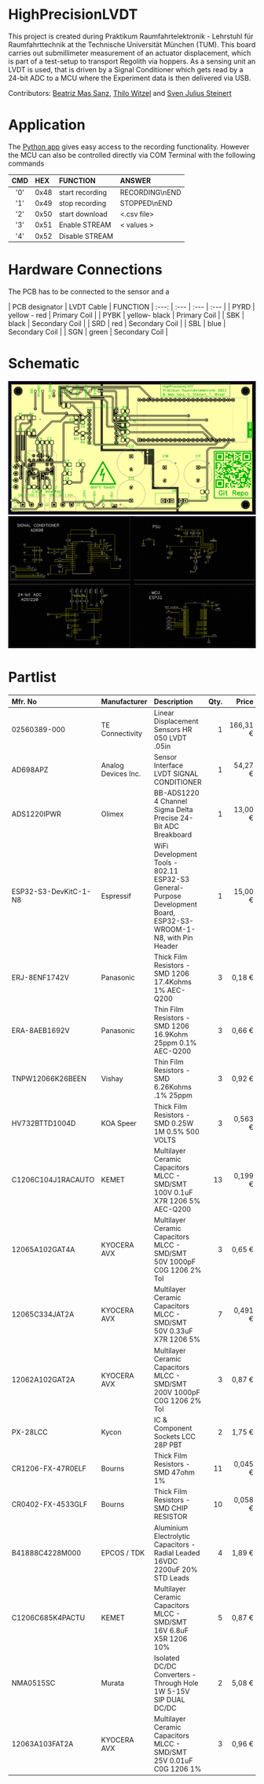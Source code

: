 # HighPrecisionLVDT
This project is created during Praktikum Raumfahrtelektronik - Lehrstuhl für Raumfahrttechnik at the Technische Universität München (TUM).
This board carries out submillimeter measurement of an actuator displacement, which is part of a test-setup to transport Regolith via hoppers.
As a sensing unit an LVDT is used, that is driven by a Signal Conditioner which gets read by a 24-bit ADC to a MCU where the Experiment data is then delivered via USB.

Contributors: [Beatriz Mas Sanz](https://github.com/beatrizmassanz), [Thilo Witzel](https://github.com/TheWisator) and [Sven Julius Steinert](https://github.com/Sven-J-Steinert)

# Application

The [Python app](app/cli.py) gives easy access to the recording functionality. However the MCU can also be controlled directly via COM Terminal with the following commands

| CMD |	HEX | FUNCTION | ANSWER | 
| :---:   | :---   | :---   | :---   |
| '0' |	0x48 | start recording | RECORDING\nEND | 
| '1' |	0x49 | stop recording | STOPPED\nEND | 
| '2' |	0x50 | start download | <.csv file> | 
| '3' |	0x51 | Enable STREAM | < values > | 
| '4' |	0x52 | Disable STREAM |  | 

# Hardware Connections

The PCB has to be connected to the sensor and a 

| PCB designator |	LVDT Cable | FUNCTION 
| :---:   | :---   | :---   | :---   |
| PYRD |	 yellow - red | Primary Coil | 
| PYBK |	 yellow- black | Primary Coil | 
| SBK |	 black | Secondary Coil | 
| SRD |	 red | Secondary Coil | 
| SBL |	 blue | Secondary Coil | 
| SGN |	 green | Secondary Coil | 

# Schematic
![pcb](doc/pcb.png)
![schematic](doc/schematic.png)

# Partlist

|Mfr. No|Manufacturer|Description|Qty.|Price|
|:----|:----|:----|----:|----:|
|02560389-000|TE Connectivity|Linear Displacement Sensors HR 050 LVDT .05in|1|166,31 €|
|AD698APZ|Analog Devices Inc.|Sensor Interface LVDT SIGNAL CONDITIONER|1|54,27 €|
|ADS1220IPWR|Olimex| BB-ADS1220 4 Channel Sigma Delta Precise 24-Bit ADC Breakboard | 1 | 13,00 €|
|ESP32-S3-DevKitC-1-N8|Espressif|WiFi Development Tools - 802.11 ESP32-S3 General-Purpose Development Board, ESP32-S3-WROOM-1-N8, with Pin Header|1|15,00 €|
|ERJ-8ENF1742V|Panasonic|Thick Film Resistors - SMD 1206 17.4Kohms 1% AEC-Q200|3|0,18 €|
|ERA-8AEB1692V|Panasonic|Thin Film Resistors - SMD 1206 16.9Kohm 25ppm 0.1% AEC-Q200|3|0,66 €|
|TNPW12066K26BEEN|Vishay|Thin Film Resistors - SMD 6.26Kohms .1% 25ppm|3|0,92 €|
|HV732BTTD1004D|KOA Speer|Thick Film Resistors - SMD 0.25W 1M 0.5% 500 VOLTS|3|0,563 €|
|C1206C104J1RACAUTO|KEMET|Multilayer Ceramic Capacitors MLCC - SMD/SMT 100V 0.1uF X7R 1206  5% AEC-Q200|13|0,199 €|
|12065A102GAT4A|KYOCERA AVX|Multilayer Ceramic Capacitors MLCC - SMD/SMT 50V 1000pF C0G 1206 2% Tol|3|0,65 €|
|12065C334JAT2A|KYOCERA AVX|Multilayer Ceramic Capacitors MLCC - SMD/SMT 50V 0.33uF X7R 1206 5%|7|0,491 €|
|12062A102GAT2A|KYOCERA AVX|Multilayer Ceramic Capacitors MLCC - SMD/SMT 200V 1000pF C0G 1206 2% Tol|3|0,87 €|
|PX-28LCC|Kycon|IC & Component Sockets LCC 28P PBT|2|1,75 €|
|CR1206-FX-47R0ELF|Bourns|Thick Film Resistors - SMD 47ohm 1%|11|0,045 €|
|CR0402-FX-4533GLF|Bourns|Thick Film Resistors - SMD CHIP RESISTOR|10|0,058 €|
|B41888C4228M000|EPCOS / TDK|Aluminium Electrolytic Capacitors - Radial Leaded 16VDC 2200uF 20% STD Leads|4|1,89 €|
|C1206C685K4PACTU|KEMET|Multilayer Ceramic Capacitors MLCC - SMD/SMT 16V 6.8uF X5R 1206 10%|5|0,87 €|
|NMA0515SC|Murata|Isolated DC/DC Converters - Through Hole 1W  5-15V SIP DUAL DC/DC|2|5,08 €|
|12063A103FAT2A|KYOCERA AVX|Multilayer Ceramic Capacitors MLCC - SMD/SMT 25V 0.01uF C0G 1206 1%|3|0,96 €|
